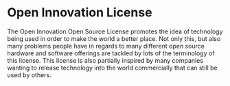 # Open Innovation License
The Open Innovation Open Source License promotes the idea of technology being used in order to make the world a better place. Not only this, but also many problems people have in regards to many different open source hardware and software offerings are tackled by lots of the terminology of this license. This license is also partially inspired by many companies wanting to release technology into the world commercially that can still be used by others.
